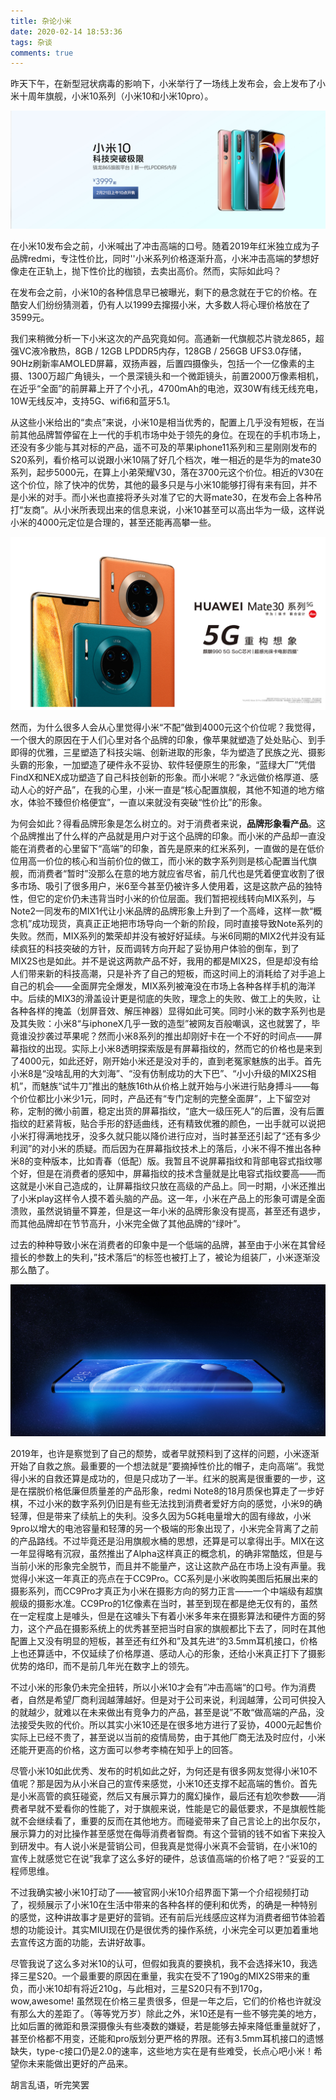 ```yaml
---
title: 杂论小米
date: 2020-02-14 18:53:36
tags: 杂谈
comments: true
---
```


昨天下午，在新型冠状病毒的影响下，小米举行了一场线上发布会，会上发布了小米十周年旗舰，小米10系列（小米10和小米10pro）。

![img](2020-02-14-杂论小米.asset/97be16b5be4223f14e09d477a6b3c0b6.jpg)

在小米10发布会之前，小米喊出了冲击高端的口号。随着2019年红米独立成为子品牌redmi，专注性价比，同时''小米系列价格逐渐升高，小米冲击高端的梦想好像走在正轨上，抛下性价比的枷锁，去卖出高价。然而，实际如此吗？

在发布会之前，小米10的各种信息早已被曝光，剩下的悬念就在于它的价格。在酷安人们纷纷猜测着，仍有人以1999去撺掇小米，大多数人将心理价格放在了3599元。

我们来稍微分析一下小米这次的产品究竟如何。高通新一代旗舰芯片骁龙865，超强VC液冷散热，8GB / 12GB LPDDR5内存，128GB / 256GB UFS3.0存储，90Hz刷新率AMOLED屏幕，双扬声器，后置四摄像头，包括一个一亿像素的主摄、1300万超广角镜头，一个景深镜头和一个微距镜头，前置2000万像素相机，在近乎“全面”的前屏幕上开了个小孔，4700mAh的电池，双30W有线无线充电，10W无线反冲，支持5G、wifi6和蓝牙5.1。

从这些小米给出的“卖点”来说，小米10是相当优秀的，配置上几乎没有短板，在当前其他品牌暂停留在上一代的手机市场中处于领先的身位。在现在的手机市场上，还没有多少能与其对标的产品，遥不可及的苹果iphone11系列和三星刚刚发布的S20系列，看价格可以说跟小米10隔了好几个档次，唯一相近的是华为的mate30系列，起步5000元，在算上小弟荣耀V30，落在3700元这个价位。相近的V30在这个价位，除了快冲的优势，其他的最多只是与小米10能够打得有来有回，并不是小米的对手。而小米也直接将矛头对准了它的大哥mate30，在发布会上各种吊打“友商”。从小米所表现出来的信息来说，小米10甚至可以高出华为一级，这样说小米的4000元定位是合理的，甚至还能再高攀一些。

![img](2020-02-14-杂论小米.asset/24731F82F5B16A641C0368E3C08824DFF305EEEE71B4877B.jpg)

然而，为什么很多人会从心里觉得小米“不配”做到4000元这个价位呢？我觉得，一个很大的原因在于人们心里对各个品牌的印象，像苹果就塑造了处处贴心、到手即得的优雅，三星塑造了科技尖端、创新进取的形象，华为塑造了民族之光、摄影头霸的形象，一加塑造了硬件永不妥协、软件轻便原生的形象，“蓝绿大厂”凭借FindX和NEX成功塑造了自己科技创新的形象。而小米呢？“永远做价格厚道、感动人心的好产品”，在我的心里，小米一直是“核心配置旗舰，其他不知道的地方缩水，体验不臻但价格便宜”，一直以来就没有突破“性价比”的形象。

为何会如此？得看品牌形象是怎么树立的。对于消费者来说，**品牌形象看产品**。这个品牌推出了什么样的产品就是用户对于这个品牌的印象。而小米的产品却一直没能在消费者的心里留下“高端”的印象，首先是原来的红米系列，一直做的是在低价位用高一价位的核心和当前价位的做工，而小米的数字系列则是核心配置当代旗舰，而消费者“暂时”没那么在意的地方就应省尽省，前几代也是凭着便宜收割了很多市场、吸引了很多用户，米6至今甚至仍被许多人使用着，这是这款产品的独特性，但它的定价仍未违背当时小米的价位层面。我们暂把视线转向MIX系列，与Note2一同发布的MIX1代让小米品牌的品牌形象上升到了一个高峰，这样一款“概念机”成功现货，真真正正地把市场导向一个新的阶段，同时直接导致Note系列的失败。然而，MIX系列的繁荣却并没有被好好延续。与米6同期的MIX2代并没有延续疯狂的科技突破的方针，反而调转方向开起了妥协用户体验的倒车，到了MIX2S也是如此。并不是说这两款产品不好，我用的都是MIX2S，但是却没有给人们带来新的科技高潮，只是补齐了自己的短板，而这时间上的消耗给了对手追上自己的机会——全面屏完全爆发，MIX系列被淹没在市场上各种各样手机的海洋中。后续的MIX3的滑盖设计更是彻底的失败，理念上的失败、做工上的失败，让各种各样的掩盖（划屏音效、解压神器）显得如此可笑。同时小米的数字系列也是及其失败：小米8“与iphoneX几乎一致的造型”被网友百般嘲讽，这也就罢了，毕竟谁没抄袭过苹果呢？然而小米8系列的推出却刚好卡在一个不好的时间点——屏幕指纹的出现。实际上小米8透明探索版是有屏幕指纹的，然而它的价格也是来到了4000元，如此还好，刚开始小米还是没对手的，直到老冤家魅族的出手。首先小米8是“没啥乱用的大刘海”、“没有仿制成功的大下巴”、“小小升级的MIX2S相机”，而魅族“试牛刀”推出的魅族16th从价格上就开始与小米进行贴身搏斗——每个价位都比小米少1元，同时，产品还有“专门定制的完整全面屏”，上下留空对称，定制的微小前置，稳定出货的屏幕指纹，“底大一级压死人”的后置，没有后置指纹的赶紧背板，贴合手形的舒适曲线，还有精致优雅的颜色，一出手就可以说把小米打得满地找牙，没多久就只能以降价进行应对，当时甚至还引起了“还有多少利润”的对小米的质疑。而后因为在屏幕指纹技术上的落后，小米不得不推出各种米8的变种版本，比如青春（低配）版。我暂且不说屏幕指纹和背部电容式指纹哪个好，但是在消费者的感知中，屏幕指纹的技术含量就是比电容式指纹要高——而这就是小米自己造成的，让屏幕指纹只放在高级的产品上。同一时期，小米还推出了小米play这样令人摸不着头脑的产品。这一年，小米在产品上的形象可谓是全面溃败，虽然说销量不算差，但是这一年小米的品牌形象没有提高，甚至还有退步，而其他品牌却在节节高升，小米完全做了其他品牌的“绿叶”。

过去的种种导致小米在消费者的印象中是一个低端的品牌，甚至由于小米在其曾经擅长的参数上的失利，”技术落后“的标签也被打上了，被论为组装厂，小米逐渐没那么酷了。

![img](2020-02-14-杂论小米.asset/part1.jpg)

2019年，也许是察觉到了自己的颓势，或者早就预料到了这样的问题，小米逐渐开始了自救之旅。最重要的一个想法就是”要摘掉性价比的帽子，走向高端“。我觉得小米的自救还算是成功的，但是只成功了一半。红米的脱离是很重要的一步，这是在摆脱价格低廉但质量差的产品形象，redmi Note8的18月质保也算走了一步好棋，不过小米的数字系列仍旧是有些无法找到消费者爱好方向的感觉，小米9的确轻薄，但是带来了续航上的失利。没多久因为5G耗电量增大的固有缘故，小米9pro以增大的电池容量和轻薄的另一个极端的形象出现了，小米完全背离了之前的产品路线。不过毕竟还是沿用旗舰水桶的思想，还算是可以拿得出手。MIX在这一年显得略有沉寂，虽然推出了Alpha这样真正的概念机，的确非常酷炫，但是与当前小米的形象完全脱节，而且并不能量产，这让这款产品在市场上没有声量。我觉得小米这一年真正的亮点在于CC9Pro。CC系列是小米收购美图后拓展出来的摄影系列，而CC9Pro才真正为小米在摄影方向的努力正言——一个中端级有超旗舰级的摄影水准。CC9Pro的1亿像素在当时，甚至到现在都是绝无仅有的，虽然在一定程度上是噱头，但是在这噱头下有着小米多年来在摄影算法和硬件方面的努力，这个产品在摄影系统上的优秀甚至把当时自家的旗舰都比下去了，同时在其他配置上又没有明显的短板，甚至还有红外和”及其先进“的3.5mm耳机接口，价格上也还算适中，不仅延续了价格厚道、感动人心的形象，还给小米真正打下了摄影优势的烙印，而不是前几年光在数字上的领先。

不过小米的形象仍未完全扭转，所以小米10才会有”冲击高端“的口号。作为消费者，自然是希望厂商利润越薄越好。但是对于公司来说，利润越薄，公司可供投入的就越少，就难以在未来做出有竞争力的产品，甚至是说”不敢“做高端的产品，没法接受失败的代价。所以其实小米10还是在很多地方进行了妥协，4000元起售价实际上已经不贵了，甚至说以当前的疫情局势，由于其他厂商无法及时应付，小米还能开更高的价格，这方面可以参考李楠在知乎上的回答。

尽管小米10如此优秀、发布的时机如此之好，为何还是有很多网友觉得小米10不值呢？那是因为从小米自己的宣传来感觉，小米10还支撑不起高端的售价。首先是小米高管的疯狂碰瓷，然后又有展示算力的魔幻操作，最后还有尬吹参数——消费者早就不爱看你的性能了，对于旗舰来说，性能是它的最低要求，不是旗舰性能就不会继续看了，重要的反而在其他地方。而碰瓷带来了自己言论上的出尔反尔，展示算力的对比操作甚至感觉在侮辱消费者智商。有这个营销的钱不如省下来投入到研发中。有人说小米是营销公司，但我真是觉得小米真不会营销，在小米10的宣传上就感觉它在说”我拿了这么多好的硬件，总该值高端的价格了吧？“妥妥的工程师思维。

不过我确实被小米10打动了——被官网小米10介绍界面下第一个介绍视频打动了，视频展示了小米10在生活中带来的各种各样的便利和优秀，的确是一种特别的感觉，这种讲故事才是更好的营销。还有前后光线感应这样为消费者细节体验着想的功能设计。其实MIUI现在仍是很优秀的操作系统，小米完全可以更加着重地去宣传这方面的功能，去讲好故事。

尽管我说了这么多对米10的认可，但假如我真的要换机，我不会选择米10，我选择三星S20。一个最重要的原因在重量，我实在受不了190g的MIX2S带来的重负，而小米10却有将近210g，与此相对，三星S20只有不到170g，wow,awesome! 虽然现在价格三星贵很多，但是一年之后，它们的价格也许就没有那么大的差距了。（等等党万岁）除此之外，米10还是有一些不够完美的地方，比如后置的微距和景深摄像头有些凑数的嫌疑，若是能够去掉来降低重量就好了，甚至价格都不用变，还能和pro版划分更严格的界限。还有3.5mm耳机接口的遗憾缺失，type-c接口仍是2.0的速率，这些地方实在是有些难受，长点心吧小米！希望你未来能做出更好的产品来。

胡言乱语，听完笑罢